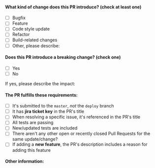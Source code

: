 <!-- PULL REQUEST TEMPLATE -->
<!-- (Update "[ ]" to "[x]" to check a box) -->

#### **What kind of change does this PR introduce?** (check at least one)

- [ ] Bugfix
- [ ] Feature
- [ ] Code style update
- [ ] Refactor
- [ ] Build-related changes
- [ ] Other, please describe:

#### **Does this PR introduce a breaking change?** (check one)

- [ ] Yes
- [ ] No

If yes, please describe the impact:

#### **The PR fulfills these requirements:**

- [ ] It's submitted to the `master`, _not_ the `deploy` branch
- [ ] It has **jira ticket key** in the PR's title
- [ ] When resolving a specific issue, it's referenced in the PR's title
- [ ] All tests are passing
- [ ] New/updated tests are included
- [ ] There aren't any other open or recently closed Pull Requests for the same update/change?
- [ ] If adding a **new feature**, the PR's description includes a reason for adding this feature

#### **Other information:**
